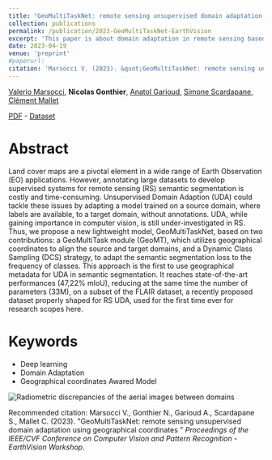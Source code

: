 ```yaml
---
title: "GeoMultiTaskNet: remote sensing unsupervised domain adaptation using geographical coordinates"
collection: publications
permalink: /publication/2023-GeoMultiTaskNet-EarthVision
excerpt: 'This paper is about domain adaptation in remote sensing based on using geographical coordinates of the patches.'
date: 2023-04-19
venue: 'preprint'
#paperurl: 
citation: 'Marsocci V. (2023). &quot;GeoMultiTaskNet: remote sensing unsupervised domain adaptation using geographical coordinates&quot; <i>EarthVision Workshop CVPR</i>.'
---
```


[Valerio Marsocci](http://cedric.cnam.fr/lab/author/vmarsocci/), **Nicolas Gonthier**, [Anatol Garioud](https://scholar.google.fr/citations?user=6c9QX2AAAAAJ&hl=fr), [Simone Scardapane](https://www.sscardapane.it/), [Clément Mallet](https://www.umr-lastig.fr/clement-mallet/)

[PDF](https://arxiv.org/pdf/2304.07750.pdf) - [Dataset](https://ignf.github.io/FLAIR/) 

Abstract
======

Land cover maps are a pivotal element in a wide range of Earth Observation (EO) applications. However, annotating large datasets to develop supervised systems for remote sensing (RS) semantic segmentation is costly and time-consuming. Unsupervised Domain Adaption (UDA) could tackle these issues by adapting a model trained on a source domain, where labels are available, to a target domain, without annotations. UDA, while gaining importance in computer vision, is still under-investigated in RS. Thus, we propose a new lightweight model, GeoMultiTaskNet, based on two contributions: a GeoMultiTask module (GeoMT), which utilizes geographical coordinates to align the source and target domains, and a Dynamic Class Sampling (DCS) strategy, to adapt the semantic segmentation loss to the frequency of classes. This approach is the first to use geographical metadata for UDA in semantic segmentation. It reaches state-of-the-art performances (47,22% mIoU), reducing at the same time the number of parameters (33M), on a subset of the FLAIR dataset, a recently proposed dataset properly shaped for RS UDA, used for the first time ever for research scopes here.

Keywords
======
* Deep learning
* Domain Adaptation
* Geographical coordinates Awared Model 

![Radiometric discrepancies of the aerial images between domains](https://ngonthier.github.io/images/radiometric.png)

Recommended citation: Marsocci V., Gonthier N., Garioud A., Scardapane S., Mallet C. (2023). "GeoMultiTaskNet: remote sensing unsupervised domain adaptation using geographical coordinates
" <i>Proceedings of the IEEE/CVF Conference on Computer Vision and Pattern Recognition - EarthVision Workshop</i>.
